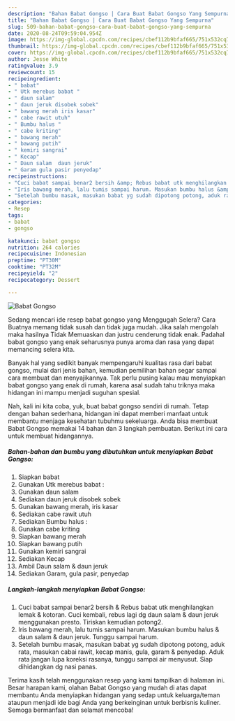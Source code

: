 ```yaml
---
description: "Bahan Babat Gongso | Cara Buat Babat Gongso Yang Sempurna"
title: "Bahan Babat Gongso | Cara Buat Babat Gongso Yang Sempurna"
slug: 509-bahan-babat-gongso-cara-buat-babat-gongso-yang-sempurna
date: 2020-08-24T09:59:04.954Z
image: https://img-global.cpcdn.com/recipes/cbef112b9bfaf665/751x532cq70/babat-gongso-foto-resep-utama.jpg
thumbnail: https://img-global.cpcdn.com/recipes/cbef112b9bfaf665/751x532cq70/babat-gongso-foto-resep-utama.jpg
cover: https://img-global.cpcdn.com/recipes/cbef112b9bfaf665/751x532cq70/babat-gongso-foto-resep-utama.jpg
author: Jesse White
ratingvalue: 3.9
reviewcount: 15
recipeingredient:
- " babat"
- " Utk merebus babat "
- " daun salam"
- " daun jeruk disobek sobek"
- " bawang merah iris kasar"
- " cabe rawit utuh"
- " Bumbu halus "
- " cabe kriting"
- " bawang merah"
- " bawang putih"
- " kemiri sangrai"
- " Kecap"
- " Daun salam  daun jeruk"
- " Garam gula pasir penyedap"
recipeinstructions:
- "Cuci babat sampai benar2 bersih &amp; Rebus babat utk menghilangkan lemak &amp; kotoran. Cuci kembali, rebus lagi dg daun salam &amp; daun jeruk menggunakan presto. Tiriskan kemudian potong2."
- "Iris bawang merah, lalu tumis sampai harum. Masukan bumbu halus &amp; daun salam &amp; daun jeruk. Tunggu sampai harum."
- "Setelah bumbu masak, masukan babat yg sudah dipotong potong, aduk rata, masukan cabai rawit, kecap manis, gula, garam &amp; penyedap. Aduk rata jangan lupa koreksi rasanya, tunggu sampai air menyusut. Siap dihidangkan dg nasi panas."
categories:
- Resep
tags:
- babat
- gongso

katakunci: babat gongso 
nutrition: 264 calories
recipecuisine: Indonesian
preptime: "PT30M"
cooktime: "PT32M"
recipeyield: "2"
recipecategory: Dessert

---
```



![Babat Gongso](https://img-global.cpcdn.com/recipes/cbef112b9bfaf665/751x532cq70/babat-gongso-foto-resep-utama.jpg)

Sedang mencari ide resep babat gongso yang Menggugah Selera? Cara Buatnya memang tidak susah dan tidak juga mudah. Jika salah mengolah maka hasilnya Tidak Memuaskan dan justru cenderung tidak enak. Padahal babat gongso yang enak seharusnya punya aroma dan rasa yang dapat memancing selera kita.



Banyak hal yang sedikit banyak mempengaruhi kualitas rasa dari babat gongso, mulai dari jenis bahan, kemudian pemilihan bahan segar sampai cara membuat dan menyajikannya. Tak perlu pusing kalau mau menyiapkan babat gongso yang enak di rumah, karena asal sudah tahu triknya maka hidangan ini mampu menjadi suguhan spesial.


Nah, kali ini kita coba, yuk, buat babat gongso sendiri di rumah. Tetap dengan bahan sederhana, hidangan ini dapat memberi manfaat untuk membantu menjaga kesehatan tubuhmu sekeluarga. Anda bisa membuat Babat Gongso memakai 14 bahan dan 3 langkah pembuatan. Berikut ini cara untuk membuat hidangannya.

<!--inarticleads1-->

##### Bahan-bahan dan bumbu yang dibutuhkan untuk menyiapkan Babat Gongso:

1. Siapkan  babat
1. Gunakan  Utk merebus babat :
1. Gunakan  daun salam
1. Sediakan  daun jeruk disobek sobek
1. Gunakan  bawang merah, iris kasar
1. Sediakan  cabe rawit utuh
1. Sediakan  Bumbu halus :
1. Gunakan  cabe kriting
1. Siapkan  bawang merah
1. Siapkan  bawang putih
1. Gunakan  kemiri sangrai
1. Sediakan  Kecap
1. Ambil  Daun salam &amp; daun jeruk
1. Sediakan  Garam, gula pasir, penyedap




<!--inarticleads2-->

##### Langkah-langkah menyiapkan Babat Gongso:

1. Cuci babat sampai benar2 bersih &amp; Rebus babat utk menghilangkan lemak &amp; kotoran. Cuci kembali, rebus lagi dg daun salam &amp; daun jeruk menggunakan presto. Tiriskan kemudian potong2.
1. Iris bawang merah, lalu tumis sampai harum. Masukan bumbu halus &amp; daun salam &amp; daun jeruk. Tunggu sampai harum.
1. Setelah bumbu masak, masukan babat yg sudah dipotong potong, aduk rata, masukan cabai rawit, kecap manis, gula, garam &amp; penyedap. Aduk rata jangan lupa koreksi rasanya, tunggu sampai air menyusut. Siap dihidangkan dg nasi panas.




Terima kasih telah menggunakan resep yang kami tampilkan di halaman ini. Besar harapan kami, olahan Babat Gongso yang mudah di atas dapat membantu Anda menyiapkan hidangan yang sedap untuk keluarga/teman ataupun menjadi ide bagi Anda yang berkeinginan untuk berbisnis kuliner. Semoga bermanfaat dan selamat mencoba!
